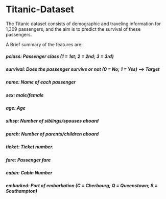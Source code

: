 # Titanic-Dataset
The Titanic dataset consists of demographic and traveling information for 1,309 passengers, and the aim is to predict the survival of these passengers. 

A Brief summary of the features are:

##### pclass: Passenger class (1 = 1st; 2 = 2nd; 3 = 3rd)
##### survival: Does the passenger survive or not (0 = No; 1 = Yes) --> Target
##### name: Name of each passenger
##### sex: male/female
##### age: Age
##### sibsp: Number of siblings/spouses aboard
##### parch: Number of parents/children aboard
##### ticket: Ticket number.
##### fare: Passenger fare
##### cabin: Cabin Number
##### embarked: Port of embarkation (C = Cherbourg; Q = Queenstown; S = Southampton)
